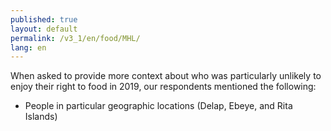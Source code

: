 ```yaml
---
published: true
layout: default
permalink: /v3_1/en/food/MHL/
lang: en
---
```

When asked to provide more context about who was particularly unlikely to enjoy their right to food in 2019, our respondents mentioned the following: 

- People in particular geographic locations (Delap, Ebeye, and Rita Islands)
